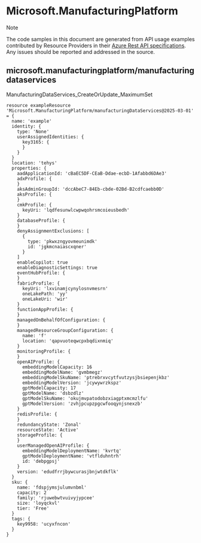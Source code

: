 # Microsoft.ManufacturingPlatform
  
> [!NOTE]
> The code samples in this document are generated from API usage examples contributed by Resource Providers in their [Azure Rest API specifications](https://github.com/Azure/azure-rest-api-specs). Any issues should be reported and addressed in the source.


## microsoft.manufacturingplatform/manufacturingdataservices

ManufacturingDataServices_CreateOrUpdate_MaximumSet
```bicep
resource exampleResource 'Microsoft.ManufacturingPlatform/manufacturingDataServices@2025-03-01' = {
  name: 'example'
  identity: {
    type: 'None'
    userAssignedIdentities: {
      key3165: {
      }
    }
  }
  location: 'tehys'
  properties: {
    aadApplicationId: 'cBaEC5DF-CEaB-Ddae-ecbD-1Afabbd6DAe3'
    adxProfile: {
    }
    aksAdminGroupId: 'dccAbeC7-84Eb-cbde-02Bd-B2cdfcaebb0D'
    aksProfile: {
    }
    cmkProfile: {
      keyUri: 'lqdfesunwlcwpwqohrsmcoieusbedh'
    }
    databaseProfile: {
    }
    denyAssignmentExclusions: [
      {
        type: 'pkwxzngyovmeunimdk'
        id: 'jgkmcnaiascxqner'
      }
    ]
    enableCopilot: true
    enableDiagnosticSettings: true
    eventHubProfile: {
    }
    fabricProfile: {
      keyUri: 'lxvinamjcynylosnvmesrn'
      oneLakePath: 'yy'
      oneLakeUri: 'wir'
    }
    functionAppProfile: {
    }
    managedOnBehalfOfConfiguration: {
    }
    managedResourceGroupConfiguration: {
      name: 'f'
      location: 'qapvuoteqwcpxbqdixnmiq'
    }
    monitoringProfile: {
    }
    openAIProfile: {
      embeddingModelCapacity: 16
      embeddingModelName: 'gvmbmegz'
      embeddingModelSkuName: 'ptrebrxvcytfvutzysjbsiepenjkbz'
      embeddingModelVersion: 'jcywywrzkspz'
      gptModelCapacity: 17
      gptModelName: 'dsbzdlz'
      gptModelSkuName: 'okujmvpatodobzxiagptxmcmzlfu'
      gptModelVersion: 'zvhjpcupzpgcwfooqynjsnexzb'
    }
    redisProfile: {
    }
    redundancyState: 'Zonal'
    resourceState: 'Active'
    storageProfile: {
    }
    userManagedOpenAIProfile: {
      embeddingModelDeploymentName: 'kvrtq'
      gptModelDeploymentName: 'vtflduhntrh'
      id: 'debpgpsj'
    }
    version: 'edudfrrjbywcurasjbnjwtdkflk'
  }
  sku: {
    name: 'fdspjymsjulumvnbml'
    capacity: 2
    family: 'rjuwebwtvuivyjypcee'
    size: 'loyqckvl'
    tier: 'Free'
  }
  tags: {
    key9958: 'ucyxfncon'
  }
}
```
